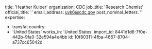 title: 'Heather Kuiper'
organization: CDC
job_title: 'Research Chemist'
official_title: ''
email_address: uyk6@cdc.gov
post_nominal_letters: ''
expertise:
  - transfat
country:
  - 'United States'
works_in: 'United States'
import_id: 8441d1d6-7f0e-442b-9fa0-32e594a4e4bb
id: 10f80311-4fba-4667-8704-a737cc65042d

